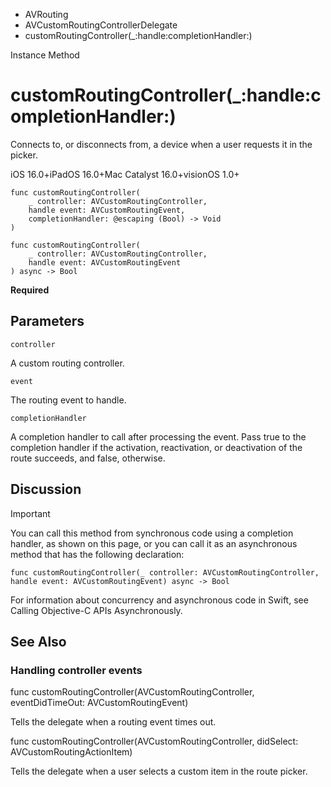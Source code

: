 

- AVRouting
- AVCustomRoutingControllerDelegate
-  customRoutingController(\_:handle:completionHandler:) 

Instance Method

# customRoutingController(\_:handle:completionHandler:)

Connects to, or disconnects from, a device when a user requests it in the picker.

iOS 16.0+iPadOS 16.0+Mac Catalyst 16.0+visionOS 1.0+

``` source
func customRoutingController(
    _ controller: AVCustomRoutingController,
    handle event: AVCustomRoutingEvent,
    completionHandler: @escaping (Bool) -> Void
)
```

``` source
func customRoutingController(
    _ controller: AVCustomRoutingController,
    handle event: AVCustomRoutingEvent
) async -> Bool
```

**Required**

## Parameters 

`controller`  

A custom routing controller.

`event`  

The routing event to handle.

`completionHandler`  

A completion handler to call after processing the event. Pass true to the completion handler if the activation, reactivation, or deactivation of the route succeeds, and false, otherwise.

## Discussion

Important

You can call this method from synchronous code using a completion handler, as shown on this page, or you can call it as an asynchronous method that has the following declaration:

```
func customRoutingController(_ controller: AVCustomRoutingController, handle event: AVCustomRoutingEvent) async -> Bool
```

For information about concurrency and asynchronous code in Swift, see Calling Objective-C APIs Asynchronously.

## See Also

### Handling controller events

func customRoutingController(AVCustomRoutingController, eventDidTimeOut: AVCustomRoutingEvent)

Tells the delegate when a routing event times out.

func customRoutingController(AVCustomRoutingController, didSelect: AVCustomRoutingActionItem)

Tells the delegate when a user selects a custom item in the route picker.

